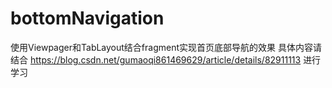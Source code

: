 # bottomNavigation
使用Viewpager和TabLayout结合fragment实现首页底部导航的效果
具体内容请结合
https://blog.csdn.net/gumaoqi861469629/article/details/82911113
进行学习
